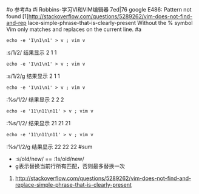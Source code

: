 #o
参考#a
#i
Robbins-学习VI和VIM编辑器 7ed|76
google E486: Pattern not found
[1]http://stackoverflow.com/questions/5289262/vim-does-not-find-and-rep
lace-simple-phrase-that-is-clearly-present
Without the % symbol Vim only matches and replaces on the current line.
#a
```
echo -e '1\n1\n1' > v ; vim v
```
:s/1/2/
结果显示
2
1
1
```
echo -e '1\n1\n1' > v ; vim v
```
:s/1/2/g
结果显示
2
1
1
```
echo -e '1\n1\n1' > v ; vim v
```
:%s/1/2/
结果显示
2
2
2
```
echo -e '11\n11\n11' > v ; vim v
```
:%s/1/2/
结果显示
21
21
21
```
echo -e '11\n11\n11' > v ; vim v
```
:%s/1/2/g
结果显示
22
22
22
#sum
- :s/old/new/ == :1s/old/new/
- g表示替换当前行所有匹配，否则最多替换一次
1. http://stackoverflow.com/questions/5289262/vim-does-not-find-and-replace-simple-phrase-that-is-clearly-present
